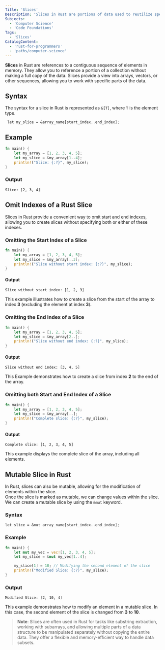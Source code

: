 ```yaml
---
Title: 'Slices'
Description: 'Slices in Rust are portions of data used to reutilize specific elements within collections or sequences throughout the program.'
Subjects:
  - 'Computer Science'
  - 'Code Foundations'
Tags:
  - 'Slices'
CatalogContent:
  - 'rust-for-programmers'
  - 'paths/computer-science'
---
```


**Slices** in Rust are references to a contiguous sequence of elements in memory. They allow you to reference a portion of a collection without making a full copy of the data. Slices provide a view into arrays, vectors, or other sequences, allowing you to work with specific parts of the data.

## Syntax

The syntax for a slice in Rust is represented as `&[T]`, where `T` is the element type.

```pseudo
 let my_slice = &array_name[start_index..end_index];
```

## Example

```rust
fn main() {
    let my_array = [1, 2, 3, 4, 5];
    let my_slice = &my_array[1..4];
    println!("Slice: {:?}", my_slice);
}
```

### Output

```shell
Slice: [2, 3, 4]
```

## Omit Indexes of a Rust Slice

Slices in Rust provide a convenient way to omit start and end indexes, allowing you to create slices without specifying both or either of these indexes.

### Omitting the Start Index of a Slice

```rust
fn main() {
    let my_array = [1, 2, 3, 4, 5];
    let my_slice = &my_array[..3];
    println!("Slice without start index: {:?}", my_slice);
}
```

#### Output

```shell
Slice without start index: [1, 2, 3]
```

This example illustrates how to create a slice from the start of the array to index **3** (excluding the element at index **3**).

### Omitting the End Index of a Slice

```rust
fn main() {
    let my_array = [1, 2, 3, 4, 5];
    let my_slice = &my_array[2..];
    println!("Slice without end index: {:?}", my_slice);
}
```

#### Output

```shell
Slice without end index: [3, 4, 5]
```

This Example demonstrates how to create a slice from index **2** to the end of the array.

### Omitting both Start and End Index of a Slice

```rust
fn main() {
    let my_array = [1, 2, 3, 4, 5];
    let my_slice = &my_array[..];
    println!("Complete slice: {:?}", my_slice);
}
```

#### Output

```shell
Complete slice: [1, 2, 3, 4, 5]
```

This example displays the complete slice of the array, including all elements.

## Mutable Slice in Rust

In Rust, slices can also be mutable, allowing for the modification of elements within the slice.<br>
Once the slice is marked as mutable, we can change values within the slice.
We can create a mutable slice by using the `&mut` keyword.

### Syntax

```pesudo
let slice = &mut array_name[start_index..end_index];
```

### Example

```rust
fn main() {
    let mut my_vec = vec![1, 2, 3, 4, 5];
    let my_slice = &mut my_vec[1..4];

    my_slice[1] = 10; // Modifying the second element of the slice
    println!("Modified Slice: {:?}", my_slice);
}
```

### Output

```shell
Modified Slice: [2, 10, 4]
```

This example demonstrates how to modify an element in a mutable slice. In this case, the second element of the slice is changed from **3** to **10**.

> **Note**: Slices are often used in Rust for tasks like substring extraction, working with subarrays, and allowing multiple parts of a data structure to be manipulated separately without copying the entire data. They offer a flexible and memory-efficient way to handle data subsets.
